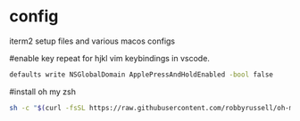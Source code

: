 # config
iterm2 setup files and various macos configs


#enable key repeat for hjkl vim keybindings in vscode.
```bash
defaults write NSGlobalDomain ApplePressAndHoldEnabled -bool false
```

#install oh my zsh
```bash
sh -c "$(curl -fsSL https://raw.githubusercontent.com/robbyrussell/oh-my-zsh/master/tools/install.sh)"
```
